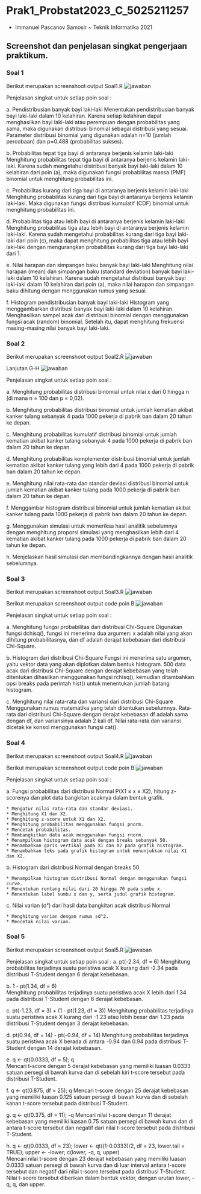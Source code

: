 # Prak1_Probstat2023_C_5025211257
- Immanuel Pascanov Samosir ~ Teknik Informatika 2021

## Screenshot dan penjelasan singkat pengerjaan praktikum. 

### Soal 1

Berikut merupakan screenshoot output Soal1.R 
![jawaban](img/soal1.png)

Penjelasan singkat untuk setiap poin soal :

a. Pendistribusian banyak bayi laki-laki
   Menentukan pendistribusian banyak bayi laki-laki dalam 10 kelahiran. Karena setiap kelahiran dapat menghasilkan bayi laki-laki atau perempuan dengan probabilitas yang sama, maka digunakan distribusi binomial sebagai distribusi yang sesuai. Parameter distribusi binomial yang digunakan adalah n=10 (jumlah percobaan) dan p=0.488 (probabilitas sukses).

b. Probabilitas tepat tiga bayi di antaranya berjenis kelamin laki-laki
   Menghitung probabilitas tepat tiga bayi di antaranya berjenis kelamin laki-laki. Karena sudah mengetahui distribusi banyak bayi laki-laki dalam 10 kelahiran dari poin (a), maka digunakan fungsi probabilitas massa (PMF) binomial untuk menghitung probabilitas ini.

c. Probabilitas kurang dari tiga bayi di antaranya berjenis kelamin laki-laki
   Menghitung probabilitas kurang dari tiga bayi di antaranya berjenis kelamin laki-laki. Maka digunakan fungsi distribusi kumulatif (CDF) binomial untuk menghitung probabilitas ini.

d. Probabilitas tiga atau lebih bayi di antaranya berjenis kelamin laki-laki
   Menghitung probabilitas tiga atau lebih bayi di antaranya berjenis kelamin laki-laki. Karena sudah mengetahui probabilitas kurang dari tiga bayi laki-laki dari poin (c), maka dapat menghitung probabilitas tiga atau lebih bayi laki-laki dengan mengurangkan probabilitas kurang dari tiga bayi laki-laki dari 1.

e. Nilai harapan dan simpangan baku banyak bayi laki-laki
   Menghitung nilai harapan (mean) dan simpangan baku (standard deviation) banyak bayi laki-laki dalam 10 kelahiran. Karena sudah mengetahui distribusi banyak bayi laki-laki dalam 10 kelahiran dari poin (a), maka nilai harapan dan simpangan baku dihitung dengan menggunakan rumus yang sesuai.

f. Histogram pendistribusian banyak bayi laki-laki
   Histogram yang menggambarkan distribusi banyak bayi laki-laki dalam 10 kelahiran. Menghasilkan sampel acak dari distribusi binomial dengan menggunakan fungsi acak (random) binomial. Setelah itu, dapat menghitung frekuensi masing-masing nilai banyak bayi laki-laki.


### Soal 2

Berikut merupakan screenshoot output Soal2.R 
![jawaban](img/soal2-1.png)

Lanjutan G-H
![jawaban](img/soal2-2.png)

Penjelasan singkat untuk setiap poin soal :

a. Menghitung probabilitas distribusi binomial 
   untuk nilai x dari 0 hingga n (di mana n = 100 dan p = 0,02).

b. Menghitung probabilitas distribusi binomial 
   untuk jumlah kematian akibat kanker tulang sebanyak 4 pada 1000 pekerja di pabrik ban dalam 20 tahun ke depan.

c. Menghitung probabilitas kumulatif distribusi binomial 
   untuk jumlah kematian akibat kanker tulang sebanyak 4 pada 1000 pekerja di pabrik ban dalam 20 tahun   ke depan.

d. Menghitung probabilitas komplementer distribusi binomial 
   untuk jumlah kematian akibat kanker tulang yang lebih dari 4 pada 1000 pekerja di pabrik ban dalam 20 tahun ke depan.

e. Menghitung nilai rata-rata dan standar deviasi distribusi binomial 
   untuk jumlah kematian akibat kanker tulang pada 1000 pekerja di pabrik ban dalam 20 tahun ke depan.

f. Menggambar histogram distribusi binomial 
   untuk jumlah kematian akibat kanker tulang pada 1000 pekerja di pabrik ban dalam 20 tahun ke depan.

g. Menggunakan simulasi 
   untuk memeriksa hasil analitik sebelumnya dengan menghitung proporsi simulasi yang menghasilkan lebih dari 4 kematian akibat kanker     tulang pada 1000 pekerja di pabrik ban dalam 20 tahun ke depan.

h. Menjelaskan hasil simulasi dan membandingkannya dengan hasil analitik sebelumnya. 

### Soal 3

Berikut merupakan screenshoot output Soal3.R 
![jawaban](img/soal3-1.png)

Berikut merupakan screenshoot output code poin B
![jawaban](img/soal3-2.png)

Penjelasan singkat untuk setiap poin soal :

a. Menghitung fungsi probabilitas dari distribusi Chi-Square
   Digunakan fungsi dchisq(), fungsi ini menerima dua argumen: x adalah nilai yang akan dihitung probabilitasnya, dan df adalah derajat kebebasan dari distribusi Chi-Square.

b. Histogram dari distribusi Chi-Square 
   Fungsi ini menerima satu argumen, yaitu vektor data yang akan diplotkan dalam bentuk histogram. 500 data acak dari distribusi Chi-Square dengan derajat kebebasan yang telah ditentukan dihasilkan menggunakan fungsi rchisq(), kemudian ditambahkan opsi breaks pada perintah hist() untuk menentukan jumlah batang histogram.

c. Menghitung nilai rata-rata dan variansi dari distribusi Chi-Square
   Menggunakan rumus matematika yang telah ditentukan sebelumnya. Rata-rata dari distribusi Chi-Square dengan derajat kebebasan df adalah sama dengan df, dan variansinya adalah 2 kali df. Nilai rata-rata dan variansi dicetak ke konsol menggunakan fungsi cat().

### Soal 4

Berikut merupakan screenshoot output Soal4.R 
![jawaban](img/soal4-1.png)

Berikut merupakan screenshoot output code poin B
![jawaban](img/soal4-2.png)

Penjelasan singkat untuk setiap poin soal :

a. Fungsi probabilitas dari distribusi Normal P(X1 ≤ x ≤ X2), hitung z-scorenya dan plot data bangkitan acaknya dalam bentuk grafik.

    * Mengatur nilai rata-rata dan standar deviasi.
    * Menghitung X1 dan X2.
    * Menghitung z-score untuk X1 dan X2.
    * Menghitung probabilitas menggunakan fungsi pnorm.
    * Mencetak probabilitas.
    * Membangkitkan data acak menggunakan fungsi rnorm.
    * Menampilkan histogram data acak dengan breaks sebanyak 50.
    * Menambahkan garis vertikal pada X1 dan X2 pada grafik histogram.
    * Menambahkan teks pada grafik histogram untuk menunjukkan nilai X1 dan X2.

b. Histogram dari distribusi Normal dengan breaks 50

    * Menampilkan histogram distribusi Normal dengan menggunakan fungsi curve.
    * Menentukan rentang nilai dari 20 hingga 70 pada sumbu x.
    * Menentukan label sumbu x dan y, serta judul grafik histogram.

c. Nilai varian (σ²) dari hasil data bangkitan acak distribusi Normal

    * Menghitung varian dengan rumus sd^2.
    * Mencetak nilai varian.

### Soal 5

Berikut merupakan screenshoot output Soal5.R 
![jawaban](img/soal5-1.png)

Penjelasan singkat untuk setiap poin soal :
a. pt(-2.34, df = 6) 
   Menghitung probabilitas terjadinya suatu peristiwa acak X kurang dari -2.34 pada distribusi T-Student dengan 6 derajat kebebasan.

b. 1 - pt(1.34, df = 6)  
   Menghitung probabilitas terjadinya suatu peristiwa acak X lebih dari 1.34 pada distribusi T-Student dengan 6 derajat kebebasan.

c. pt(-1.23, df = 3) + (1 - pt(1.23, df = 3))
   Menghitung probabilitas terjadinya suatu peristiwa acak X kurang dari -1.23 atau lebih besar dari 1.23 pada distribusi T-Student dengan 3 derajat kebebasan.

d. pt(0.94, df = 14) - pt(-0.94, df = 14)
   Menghitung probabilitas terjadinya suatu peristiwa acak X berada di antara -0.94 dan 0.94 pada distribusi T-Student dengan 14 derajat kebebasan.

e. q <- qt(0.0333, df = 5); q  
   Mencari t-score dengan 5 derajat kebebasan yang memiliki luasan 0.0333 satuan persegi di bawah kurva dan di sebelah kiri t-score tersebut pada distribusi T-Student.

f. q <- qt(0.875, df = 25); q
   Mencari t-score dengan 25 derajat kebebasan yang memiliki luasan 0.125 satuan persegi di bawah kurva dan di sebelah kanan t-score tersebut pada distribusi T-Student.

g. q <- qt(0.375, df = 11); -q
   Mencari nilai t-score dengan 11 derajat kebebasan yang memiliki luasan 0.75 satuan persegi di bawah kurva dan di antara t-score tersebut dan negatif dari nilai t-score tersebut pada distribusi T-Student.

h. q <- qt(0.0333, df = 23); lower <- qt((1-0.0333)/2, df = 23, lower.tail = TRUE); upper <- -lower; c(lower, -q, q, upper)  
   Mencari nilai t-score dengan 23 derajat kebebasan yang memiliki luasan 0.0333 satuan persegi di bawah kurva dan di luar interval antara t-score tersebut dan negatif dari nilai t-score tersebut pada distribusi T-Student. Nilai t-score tersebut diberikan dalam bentuk vektor, dengan urutan lower, -q, q, dan upper.


